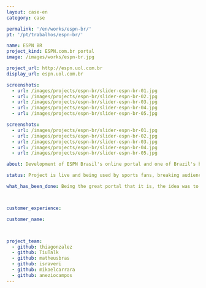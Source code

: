 ```yaml
---
layout: case-en
category: case

permalink: '/en/works/espn-br/'
pt: '/pt/trabalhos/espn-br/'

name: ESPN BR
project_kind: ESPN.com.br portal
image: /images/works/espn-br.jpg

project_url: http://espn.uol.com.br
display_url: espn.uol.com.br

screenshots:
  - url: /images/projects/espn-br/slider-espn-br-01.jpg
  - url: /images/projects/espn-br/slider-espn-br-02.jpg
  - url: /images/projects/espn-br/slider-espn-br-03.jpg
  - url: /images/projects/espn-br/slider-espn-br-04.jpg
  - url: /images/projects/espn-br/slider-espn-br-05.jpg

screenshots:
  - url: /images/projects/espn-br/slider-espn-br-01.jpg
  - url: /images/projects/espn-br/slider-espn-br-02.jpg
  - url: /images/projects/espn-br/slider-espn-br-03.jpg
  - url: /images/projects/espn-br/slider-espn-br-04.jpg
  - url: /images/projects/espn-br/slider-espn-br-05.jpg

about: Development of ESPN Brasil's online portal and one of Brazil's biggest cable television sports channel. With a responsive version, it solved several problems for mobile users, as they couldn't access the portal from their devices.

status: Project is live and being used by sports fans, breaking audience records in the first month after launch.

what_has_been_done: Being the great portal that it is, the idea was to replace pages one by one so users wouldn't feel the change. The portal today has 100% support for mobile devices.



customer_experience:

customer_name:



project_team:
  - github: thiagonzalez
  - github: TiuTalk
  - github: matheusbras
  - github: israveri
  - github: mikaelcarrara
  - github: aneziocampos
---
```

